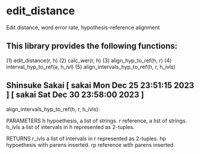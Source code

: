 # edit_distance
Edit distance, word error rate, hypothesis-reference alignment


## This library provides the following functions:

  (1) edit_distance(r, h)
  (2) calc_wer(r, h)
  (3) align_hyp_to_ref(h, r)
  (4) interval_hyp_to_ref(a, h_ivl)
  (5) align_intervals_hyp_to_ref(h, r, h_ivls)

  Shinsuke Sakai [ sakai Mon Dec 25 23:51:15 2023 ]
                 [ sakai Sat Dec 30 23:58:00 2023 ]
---

align_intervals_hyp_to_ref(h, r, h_ivls):
    
PARAMETERS
    h             hypoethesis, a list of strings.
    r             reference, a list of strings.
    h_ivls        a list of intervals in h represented as 2-tuples.

RETURNS
    r_ivls        a list of intervals in r represented as 2-tuples.
    hp            hypoethesis with parens inserted.
    rp            reference with parens inserted.
    
